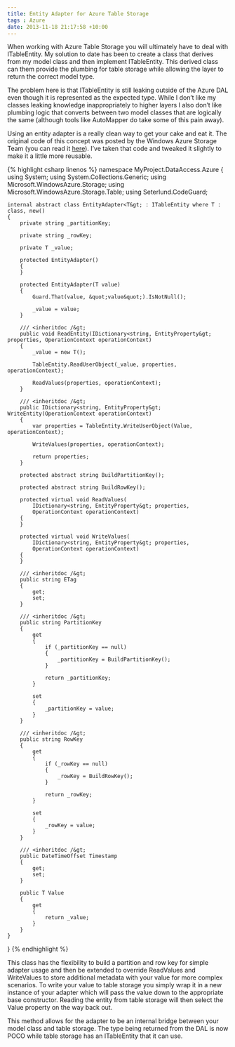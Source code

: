 ```yaml
---
title: Entity Adapter for Azure Table Storage
tags : Azure
date: 2013-11-18 21:17:58 +10:00
---
```


When working with Azure Table Storage you will ultimately have to deal with ITableEntity. My solution to date has been to create a class that derives from my model class and then implement ITableEntity. This derived class can them provide the plumbing for table storage while allowing the layer to return the correct model type. 

The problem here is that ITableEntity is still leaking outside of the Azure DAL even though it is represented as the expected type. While I don’t like my classes leaking knowledge inappropriately to higher layers I also don’t like plumbing logic that converts between two model classes that are logically the same (although tools like AutoMapper do take some of this pain away).

Using an entity adapter is a really clean way to get your cake and eat it. The original code of this concept was posted by the Windows Azure Storage Team (you can read it [here][0]). I’ve taken that code and tweaked it slightly to make it a little more reusable.

{% highlight csharp linenos %}
namespace MyProject.DataAccess.Azure
{
    using System;
    using System.Collections.Generic;
    using Microsoft.WindowsAzure.Storage;
    using Microsoft.WindowsAzure.Storage.Table;
    using Seterlund.CodeGuard;
    
    internal abstract class EntityAdapter<T&gt; : ITableEntity where T : class, new()
    {
        private string _partitionKey;
    
        private string _rowKey;
    
        private T _value;
    
        protected EntityAdapter()
        {
        }
    
        protected EntityAdapter(T value)
        {
            Guard.That(value, &quot;value&quot;).IsNotNull();
    
            _value = value;
        }
    
        /// <inheritdoc /&gt;
        public void ReadEntity(IDictionary<string, EntityProperty&gt; properties, OperationContext operationContext)
        {
            _value = new T();
    
            TableEntity.ReadUserObject(_value, properties, operationContext);
    
            ReadValues(properties, operationContext);
        }
    
        /// <inheritdoc /&gt;
        public IDictionary<string, EntityProperty&gt; WriteEntity(OperationContext operationContext)
        {
            var properties = TableEntity.WriteUserObject(Value, operationContext);
    
            WriteValues(properties, operationContext);
    
            return properties;
        }
    
        protected abstract string BuildPartitionKey();
    
        protected abstract string BuildRowKey();
    
        protected virtual void ReadValues(
            IDictionary<string, EntityProperty&gt; properties, 
            OperationContext operationContext)
        {
        }
    
        protected virtual void WriteValues(
            IDictionary<string, EntityProperty&gt; properties, 
            OperationContext operationContext)
        {
        }
    
        /// <inheritdoc /&gt;
        public string ETag
        {
            get;
            set;
        }
    
        /// <inheritdoc /&gt;
        public string PartitionKey
        {
            get
            {
                if (_partitionKey == null)
                {
                    _partitionKey = BuildPartitionKey();
                }
    
                return _partitionKey;
            }
    
            set
            {
                _partitionKey = value;
            }
        }
    
        /// <inheritdoc /&gt;
        public string RowKey
        {
            get
            {
                if (_rowKey == null)
                {
                    _rowKey = BuildRowKey();
                }
    
                return _rowKey;
            }
    
            set
            {
                _rowKey = value;
            }
        }
    
        /// <inheritdoc /&gt;
        public DateTimeOffset Timestamp
        {
            get;
            set;
        }
    
        public T Value
        {
            get
            {
                return _value;
            }
        }
    }
}
{% endhighlight %}

This class has the flexibility to build a partition and row key for simple adapter usage and then be extended to override ReadValues and WriteValues to store additional metadata with your value for more complex scenarios. To write your value to table storage you simply wrap it in a new instance of your adapter which will pass the value down to the appropriate base constructor. Reading the entity from table storage will then select the Value property on the way back out.

This method allows for the adapter to be an internal bridge between your model class and table storage. The type being returned from the DAL is now POCO while table storage has an ITableEntity that it can use.

[0]: http://blogs.msdn.com/b/windowsazurestorage/archive/2013/09/07/announcing-storage-client-library-2-1-rtm.aspx
